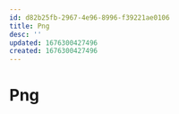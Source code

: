 ```yaml
---
id: d82b25fb-2967-4e96-8996-f39221ae0106
title: Png
desc: ''
updated: 1676300427496
created: 1676300427496
---
```

# Png
